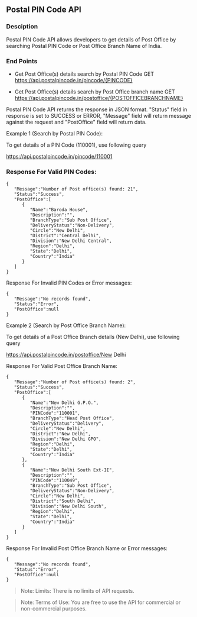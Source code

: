 ## Postal PIN Code API
### Desciption
Postal PIN Code API allows developers to get details of Post Office by searching Postal PIN Code or Post Office Branch Name of India.

### End Points
* Get Post Office(s) details search by Postal PIN Code
  GET https://api.postalpincode.in/pincode/{PINCODE}


* Get Post Office(s) details search by Post Office branch name
  GET https://api.postalpincode.in/postoffice/{POSTOFFICEBRANCHNAME}

Postal PIN Code API returns the response in JSON format. "Status" field in response is set to SUCCESS or ERROR, "Message" field will return message against the request and "PostOffice" field will return data.

Example 1 (Search by Postal PIN Code):

To get details of a PIN Code (110001), use following query

https://api.postalpincode.in/pincode/110001



### Response For Valid PIN Codes:

```
{
   "Message":"Number of Post office(s) found: 21",
   "Status":"Success",
   "PostOffice":[
      {
         "Name":"Baroda House",
         "Description":"",
         "BranchType":"Sub Post Office",
         "DeliveryStatus":"Non-Delivery",
         "Circle":"New Delhi",
         "District":"Central Delhi",
         "Division":"New Delhi Central",
         "Region":"Delhi",
         "State":"Delhi",
         "Country":"India"
      }
   ]
}

```

Response For Invalid PIN Codes or Error messages:

```
{
   "Message":"No records found",
   "Status":"Error",
   "PostOffice":null
}
```

Example 2 (Search by Post Office Branch Name):

To get details of a Post Office Branch details (New Delhi), use following query

https://api.postalpincode.in/postoffice/New Delhi


Response For Valid Post Office Branch Name:

```
{
   "Message":"Number of Post office(s) found: 2",
   "Status":"Success",
   "PostOffice":[
      {
         "Name":"New Delhi G.P.O.",
         "Description":"",
         "PINCode":"110001",
         "BranchType":"Head Post Office",
         "DeliveryStatus":"Delivery",
         "Circle":"New Delhi",
         "District":"New Delhi",
         "Division":"New Delhi GPO",
         "Region":"Delhi",
         "State":"Delhi",
         "Country":"India"
      },
      {
         "Name":"New Delhi South Ext-II",
         "Description":"",
         "PINCode":"110049",
         "BranchType":"Sub Post Office",
         "DeliveryStatus":"Non-Delivery",
         "Circle":"New Delhi",
         "District":"South Delhi",
         "Division":"New Delhi South",
         "Region":"Delhi",
         "State":"Delhi",
         "Country":"India"
      }
   ]
}
```

Response For Invalid Post Office Branch Name or Error messages:

```
{
   "Message":"No records found",
   "Status":"Error",
   "PostOffice":null
}
```
> Note:
Limits:
There is no limits of API requests.

> Note: 
Terms of Use:
You are free to use the API for commercial or non-commercial purposes.

